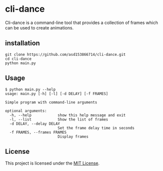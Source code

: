 # cli-dance

Cli-dance is a command-line tool that provides a collection of frames which can be used to create animations.

## installation

```shell
git clone https://github.com/asd153866714/cli-dance.git
cd cli-dance
python main.py
```

## Usage

```
$ python main.py --help
usage: main.py [-h] [-l] [-d DELAY] [-f FRAMES]

Simple program with command-line arguments

optional arguments:
  -h, --help            show this help message and exit
  -l, --list            Show the list of frames
  -d DELAY, --delay DELAY
                        Set the frame delay time in seconds
  -f FRAMES, --frames FRAMES
                        Display frames
```

## License

This project is licensed under the [MIT License](link-to-your-license-file).
